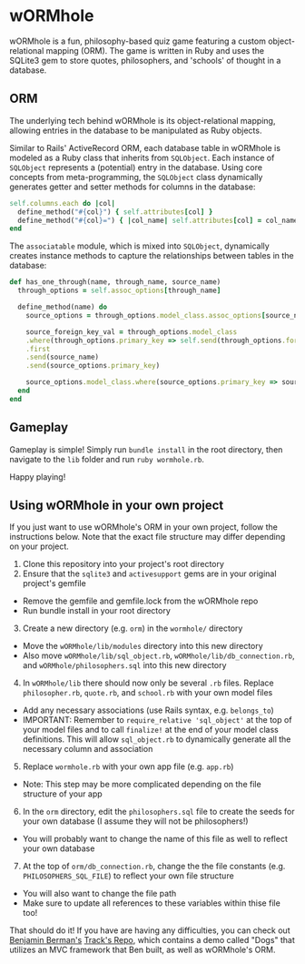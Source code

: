 # wORMhole

wORMhole is a fun, philosophy-based quiz game featuring a custom object-relational mapping (ORM).
The game is written in Ruby and uses the SQLite3 gem to store quotes, philosophers, and 'schools' of thought in a database.

## ORM

The underlying tech behind wORMhole is its object-relational mapping, allowing entries in the database to be manipulated as Ruby objects.    

Similar to Rails' ActiveRecord ORM, each database table in wORMhole is modeled as a Ruby class that inherits from `SQLObject`.
Each instance of `SQLObject` represents a (potential) entry in the database. Using core concepts from meta-programming, the `SQLObject`
class dynamically generates getter and setter methods for columns in the database:

```ruby
self.columns.each do |col|
  define_method("#{col}") { self.attributes[col] }
  define_method("#{col}=") { |col_name| self.attributes[col] = col_name }
end
```

The `associatable` module, which is mixed into `SQLObject`, dynamically creates instance methods to capture the relationships between tables in the database:

```ruby
def has_one_through(name, through_name, source_name)
  through_options = self.assoc_options[through_name]

  define_method(name) do
    source_options = through_options.model_class.assoc_options[source_name]

    source_foreign_key_val = through_options.model_class
    .where(through_options.primary_key => self.send(through_options.foreign_key))
    .first
    .send(source_name)
    .send(source_options.primary_key)

    source_options.model_class.where(source_options.primary_key => source_foreign_key_val).first
  end
end
```

## Gameplay

Gameplay is simple! Simply run `bundle install` in the root directory, then navigate to the `lib` folder and run `ruby wormhole.rb`.

Happy playing!

## Using wORMhole in your own project

If you just want to use wORMhole's ORM in your own project, follow the instructions below. Note that the exact file structure may differ depending on your project.
1. Clone this repository into your project's root directory
2. Ensure that the `sqlite3` and `activesupport` gems are in your original project's gemfile
  * Remove the gemfile and gemfile.lock from the wORMhole repo
  * Run bundle install in your root directory
3. Create a new directory (e.g. `orm`) in the `wormhole/` directory
  * Move the `wORMhole/lib/modules` directory into this new directory
  * Also move `wORMhole/lib/sql_object.rb`, `wORMhole/lib/db_connection.rb`, and `wORMhole/philosophers.sql` into this new directory
4. In `wORMhole/lib` there should now only be several `.rb` files. Replace `philosopher.rb`, `quote.rb`, and `school.rb` with your own model files
  * Add any necessary associations (use Rails syntax, e.g. `belongs_to`)
  * IMPORTANT: Remember to `require_relative 'sql_object'` at the top of your model files and to call `finalize!` at the end of your model class definitions. This will allow `sql_object.rb` to dynamically generate all the necessary column and association
5. Replace `wormhole.rb` with your own app file (e.g. `app.rb`)
  * Note: This step may be more complicated depending on the file structure of your app
6. In the `orm` directory, edit the `philosophers.sql` file to create the seeds for your own database (I assume they will not be philosophers!)
  * You will probably want to change the name of this file as well to reflect your own database
7. At the top of `orm/db_connection.rb`, change the the file constants (e.g. `PHILOSOPHERS_SQL_FILE`) to reflect your own file structure
  * You will also want to change the file path
  * Make sure to update all references to these variables within thise file too!


That should do it! If you have are having any difficulties, you can check out [Benjamin Berman's](https://github.com/bdberm) [Track's Repo](https://github.com/bdberm/tracks), which contains a demo called "Dogs" that utilizes an MVC framework that Ben built, as well as wORMhole's ORM.   
